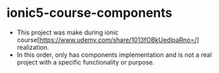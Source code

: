 # ionic5-course-components
* This project was make during ionic course[https://www.udemy.com/share/1013fOBkUedlpaRno=/] realization.
* In this order, only has components implementation and is not a real project with a specific functionality or purpose.

